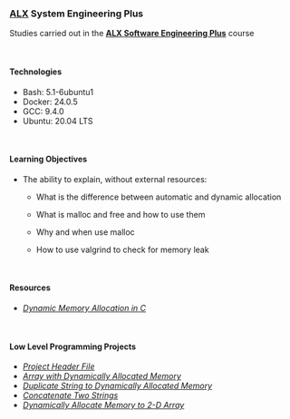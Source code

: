 ### [ALX](https://www.alxafrica.com/) System Engineering Plus

Studies carried out in the **[ALX Software Engineering Plus](https://www.alxafrica.com/software-engineering-plus/)** course

<br />

#### Technologies

* Bash:		5.1-6ubuntu1
* Docker:	24.0.5
* GCC:		9.4.0
* Ubuntu:	20.04 LTS

<br />

#### Learning Objectives

* The ability to explain, without external resources:
	* What is the difference between automatic and dynamic allocation

	* What is malloc and free and how to use them

	* Why and when use malloc

	* How to use valgrind to check for memory leak

<br />

#### Resources

* _[Dynamic Memory Allocation in C](https://www.youtube.com/watch?v=xDVC3wKjS64)_

<br />

#### Low Level Programming Projects
* _[Project Header File](main.h)_
* _[Array with Dynamically Allocated Memory](0-create_array.c)_
* _[Duplicate String to Dynamically Allocated Memory](1-strdup.c)_
* _[Concatenate Two Strings](2-str_concat.c)_
* _[Dynamically Allocate Memory to 2-D Array](3-alloc_grid.c)_

<br />
